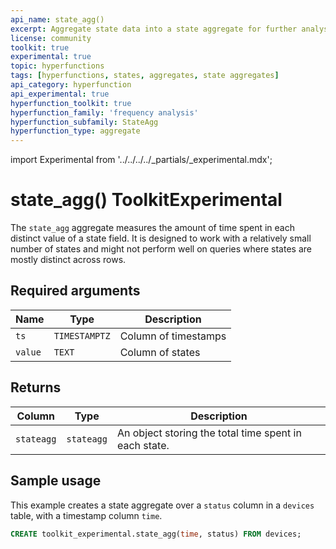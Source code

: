 ```yaml
---
api_name: state_agg()
excerpt: Aggregate state data into a state aggregate for further analysis
license: community
toolkit: true
experimental: true
topic: hyperfunctions
tags: [hyperfunctions, states, aggregates, state aggregates]
api_category: hyperfunction
api_experimental: true
hyperfunction_toolkit: true
hyperfunction_family: 'frequency analysis'
hyperfunction_subfamily: StateAgg
hyperfunction_type: aggregate
---
```


import Experimental from '../../../../_partials/_experimental.mdx';

# state_agg()  <tag type="toolkit">Toolkit</tag><tag type="experimental">Experimental</tag>
The `state_agg` aggregate measures the amount of time spent in each 
distinct value of a state field. It is designed to work with a relatively small 
number of states and might not perform well on queries where states are 
mostly distinct across rows.

<Experimental />

## Required arguments

|Name|Type|Description|
|-|-|-|
|`ts`|`TIMESTAMPTZ`|Column of timestamps|
|`value`|`TEXT`|Column of states|

## Returns

|Column|Type|Description|
|-|-|-|
|`stateagg`|`stateagg`|An object storing the total time spent in each state.|

## Sample usage
This example creates a state aggregate over a `status` column in a `devices`
table, with a timestamp column `time`.
```sql
CREATE toolkit_experimental.state_agg(time, status) FROM devices;
```
